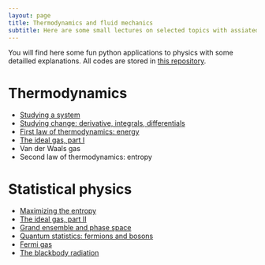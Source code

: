 ```yaml
---
layout: page
title: Thermodynamics and fluid mechanics
subtitle: Here are some small lectures on selected topics with assiated illustrative codes you can play with.
---
```


You will find here some fun python applications to physics with some detailled explanations. All codes are stored in [this repository](https://github.com/YoloNomy).

# Thermodynamics

- [Studying a system](../thermo/system/)
- [Studying change: derivative, integrals, differentials](../thermo/calculus/)
- [First law of thermodynamics: energy](../thermo/firstprinciple/)
- [The ideal gas, part I](../thermo/idealgas/)
- Van der Waals gas
- Second law of thermodynamics: entropy


# Statistical physics

- [Maximizing the entropy](../statistical/entropy/)
- [The ideal gas, part II](../statistical/idealgas/)
- [Grand ensemble and phase space](../statistical/phasespace/)
- [Quantum statistics: fermions and bosons](../statistical/quantumstat/)
- [Fermi gas](../statistical/fermigas/)
- [The blackbody radiation](../statistical/BB/)